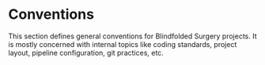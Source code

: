 # Conventions

This section defines general conventions for Blindfolded Surgery projects. It is mostly concerned
with internal topics like coding standards, project layout, pipeline configuration, git practices,
etc.
